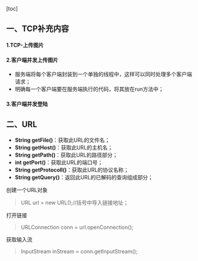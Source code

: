 [toc]
## 一、TCP补充内容
#### 1.TCP-上传图片

#### 2.客户端并发上传图片

- 服务端将每个客户端封装到一个单独的线程中，这样可以同时处理多个客户端请求；
- 明确每一个客户端要在服务端执行的代码，将其放在run方法中；

#### 3.客户端并发登陆

## 二、URL

- **String getFile()**：获取此URL的文件名；
- **String getHost()**：获取此URL的主机名；
- **String getPath()**：获取此URL的路径部分；
- **int getPort()**：获取此URL的端口号；
- **String getProtocoll()**：获取此URL的协议名称；
- **String getQuery()**：返回此URL的已解码的查询组成部分；

创建一个URL对象

> URL url = new URL();//括号中导入链接地址；

打开链接

> URLConnection conn = url.openConnection();  

获取输入流

> InputStream inStream = conn.getInputStream();  


    	 